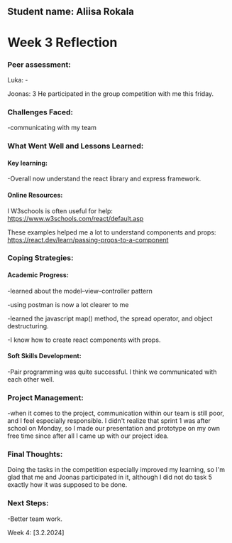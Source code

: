 ## Student name: Aliisa Rokala

# Week 3 Reflection

### Peer assessment:

Luka: -

Joonas: 3 He participated in the group competition with me this friday.

### Challenges Faced:

-communicating with my team

### What Went Well and Lessons Learned:

#### Key learning:

-Overall now understand the react library and express framework.

#### Online Resources:

I W3schools is often useful for help:
https://www.w3schools.com/react/default.asp

These examples helped me a lot to understand components and props:
https://react.dev/learn/passing-props-to-a-component

### Coping Strategies:

#### Academic Progress:

-learned about the model–view–controller pattern

-using postman is now a lot clearer to me

-learned the javascript map() method, the spread operator, and object destructuring.

-I know how to create react components with props.

#### Soft Skills Development:

-Pair programming was quite successful. I think we communicated with each other well.

### Project Management:

-when it comes to the project, communication within our team is still poor, and I feel especially responsible. I didn't realize that sprint 1 was after school on Monday, so I made our presentation and prototype on my own free time since after all I came up with our project idea.

### Final Thoughts:

Doing the tasks in the competition especially improved my learning, so I'm glad that me and Joonas participated in it, although I did not do task 5 exactly how it was supposed to be done.

### Next Steps:

-Better team work.

Week 4: [3.2.2024]
